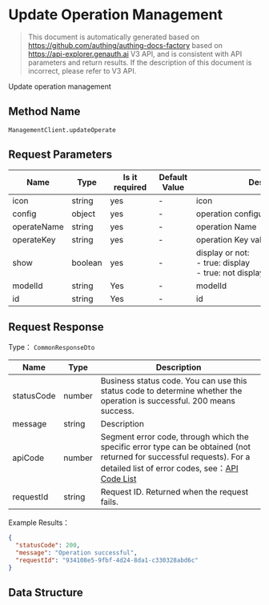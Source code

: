 # Update Operation Management

<!--
Warning ⚠️:
Do not modify this document directly,
https://github.com/Authing/authing-docs-factory
Use this project to generate
-->

<LastUpdated />

> This document is automatically generated based on https://github.com/authing/authing-docs-factory based on https://api-explorer.genauth.ai V3 API, and is consistent with API parameters and return results. If the description of this document is incorrect, please refer to V3 API.

Update operation management

## Method Name

`ManagementClient.updateOperate`

## Request Parameters

| Name        | Type    | <div style="width:80px">Is it required</div> | <div style="width:60px">Default Value</div> | <div style="width:300px">Description</div>                      | <div style="width:200px">Example Value</div> |
| ----------- | ------- | -------------------------------------------- | ------------------------------------------- | --------------------------------------------------------------- | -------------------------------------------- |
| icon        | string  | yes                                          | -                                           | icon                                                            |                                              |
| config      | object  | yes                                          | -                                           | operation configuration                                         |                                              |
| operateName | string  | yes                                          | -                                           | operation Name                                                  |                                              |
| operateKey  | string  | yes                                          | -                                           | operation Key value                                             |                                              |
| show        | boolean | yes                                          | -                                           | display or not:<br> - true: display<br> - true: not display<br> |                                              |
| modelId     | string  | Yes                                          | -                                           | modelId                                                         |                                              |
| id          | string  | Yes                                          | -                                           | id                                                              |                                              |

## Request Response

Type： `CommonResponseDto`

| Name       | Type   | Description                                                                                                                                                                                                                                                                                                                                       |
| ---------- | ------ | ------------------------------------------------------------------------------------------------------------------------------------------------------------------------------------------------------------------------------------------------------------------------------------------------------------------------------------------------- |
| statusCode | number | Business status code. You can use this status code to determine whether the operation is successful. 200 means success.                                                                                                                                                                                                                           |
| message    | string | Description                                                                                                                                                                                                                                                                                                                                       |
| apiCode    | number | Segment error code, through which the specific error type can be obtained (not returned for successful requests). For a detailed list of error codes, see：[API Code List](https://api-explorer.genauth.ai/?tag=group/%E5%BC%80%E5%8F%91%E5%87%86%E5%A4%87#tag/%E5%BC%80%E5%8F%91%E5%87%86%E5%A4%87/%E9%94%99%E8%AF%AF%E5%A4%84%E7%90%86/apiCode) |
| requestId  | string | Request ID. Returned when the request fails.                                                                                                                                                                                                                                                                                                      |

Example Results：

```json
{
  "statusCode": 200,
  "message": "Operation successful",
  "requestId": "934108e5-9fbf-4d24-8da1-c330328abd6c"
}
```

## Data Structure
